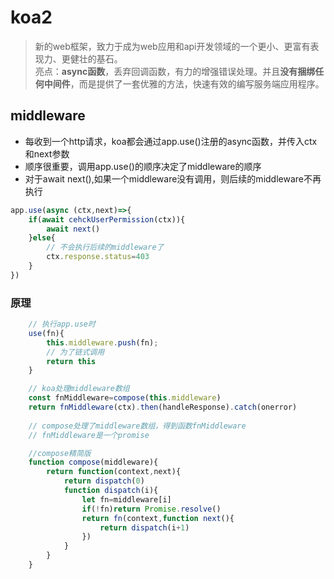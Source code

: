 # koa2
> 新的web框架，致力于成为web应用和api开发领域的一个更小、更富有表现力、更健壮的基石。  
> 亮点：**async函数**，丢弃回调函数，有力的增强错误处理。并且**没有捆绑任何中间件**，而是提供了一套优雅的方法，快速有效的编写服务端应用程序。

## middleware
 - 每收到一个http请求，koa都会通过app.use()注册的async函数，并传入ctx和next参数
 - 顺序很重要，调用app.use()的顺序决定了middleware的顺序
 - 对于await next(),如果一个middleware没有调用，则后续的middleware不再执行

```javascript
app.use(async (ctx,next)=>{
    if(await cehckUserPermission(ctx)){
        await next()
    }else{
        // 不会执行后续的middleware了
        ctx.response.status=403
    }
})
```
### 原理
```javascript
    // 执行app.use时
    use(fn){
        this.middleware.push(fn);
        // 为了链式调用
        return this
    }

    // koa处理middleware数组
    const fnMiddleware=compose(this.middleware)
    return fnMiddleware(ctx).then(handleResponse).catch(onerror)
    
    // compose处理了middleware数组，得到函数fnMiddleware
    // fnMiddleware是一个promise

    //compose精简版
    function compose(middleware){
        return function(context,next){
            return dispatch(0)
            function dispatch(i){
                let fn=middleware[i]
                if(!fn)return Promise.resolve()
                return fn(context,function next(){
                    return dispatch(i+1)
                })
            }
        }
    }
```